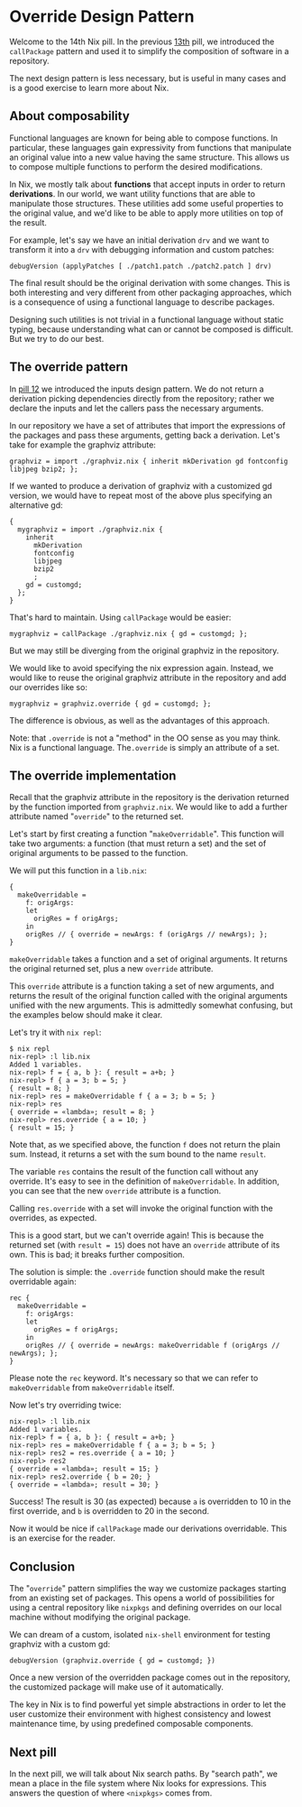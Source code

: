 # Override Design Pattern

Welcome to the 14th Nix pill. In the previous
[13th](13-callpackage-design-pattern.md) pill, we introduced the
`callPackage` pattern and used it to simplify the composition of
software in a repository.

The next design pattern is less necessary, but is useful in many cases
and is a good exercise to learn more about Nix.

## About composability

Functional languages are known for being able to compose functions. In
particular, these languages gain expressivity from functions that
manipulate an original value into a new value having the same structure.
This allows us to compose multiple functions to perform the desired
modifications.

In Nix, we mostly talk about **functions** that accept inputs in order
to return **derivations**. In our world, we want utility functions that
are able to manipulate those structures. These utilities add some useful
properties to the original value, and we\'d like to be able to apply
more utilities on top of the result.

For example, let\'s say we have an initial derivation `drv` and we want
to transform it into a `drv` with debugging information and custom
patches:

    debugVersion (applyPatches [ ./patch1.patch ./patch2.patch ] drv)

The final result should be the original derivation with some changes.
This is both interesting and very different from other packaging
approaches, which is a consequence of using a functional language to
describe packages.

Designing such utilities is not trivial in a functional language without
static typing, because understanding what can or cannot be composed is
difficult. But we try to do our best.

## The override pattern

In [pill 12](12-inputs-design-pattern.md) we introduced the inputs design
pattern. We do not return a derivation picking dependencies directly
from the repository; rather we declare the inputs and let the callers
pass the necessary arguments.

In our repository we have a set of attributes that import the
expressions of the packages and pass these arguments, getting back a
derivation. Let\'s take for example the graphviz attribute:

    graphviz = import ./graphviz.nix { inherit mkDerivation gd fontconfig libjpeg bzip2; };

If we wanted to produce a derivation of graphviz with a customized gd
version, we would have to repeat most of the above plus specifying an
alternative gd:

    {
      mygraphviz = import ./graphviz.nix {
        inherit
          mkDerivation
          fontconfig
          libjpeg
          bzip2
          ;
        gd = customgd;
      };
    }

That\'s hard to maintain. Using `callPackage` would be easier:

    mygraphviz = callPackage ./graphviz.nix { gd = customgd; };

But we may still be diverging from the original graphviz in the
repository.

We would like to avoid specifying the nix expression again. Instead, we
would like to reuse the original graphviz attribute in the repository
and add our overrides like so:

    mygraphviz = graphviz.override { gd = customgd; };

The difference is obvious, as well as the advantages of this approach.

Note: that `.override` is not a \"method\" in the OO sense
as you may think. Nix is a functional language. The`.override` is simply
an attribute of a set.

## The override implementation

Recall that the graphviz attribute in the repository is the derivation
returned by the function imported from `graphviz.nix`. We would like to
add a further attribute named \"`override`\" to the returned set.

Let\'s start by first creating a function \"`makeOverridable`\". This
function will take two arguments: a function (that must return a set)
and the set of original arguments to be passed to the function.

We will put this function in a `lib.nix`:

    {
      makeOverridable =
        f: origArgs:
        let
          origRes = f origArgs;
        in
        origRes // { override = newArgs: f (origArgs // newArgs); };
    }

`makeOverridable` takes a function and a set of original arguments. It
returns the original returned set, plus a new `override` attribute.

This `override` attribute is a function taking a set of new arguments,
and returns the result of the original function called with the original
arguments unified with the new arguments. This is admittedly somewhat
confusing, but the examples below should make it clear.

Let\'s try it with `nix repl`:

    $ nix repl
    nix-repl> :l lib.nix
    Added 1 variables.
    nix-repl> f = { a, b }: { result = a+b; }
    nix-repl> f { a = 3; b = 5; }
    { result = 8; }
    nix-repl> res = makeOverridable f { a = 3; b = 5; }
    nix-repl> res
    { override = «lambda»; result = 8; }
    nix-repl> res.override { a = 10; }
    { result = 15; }

Note that, as we specified above, the function `f` does not return the
plain sum. Instead, it returns a set with the sum bound to the name
`result`.

The variable `res` contains the result of the function call without any
override. It\'s easy to see in the definition of `makeOverridable`. In
addition, you can see that the new `override` attribute is a function.

Calling `res.override` with a set will invoke the original function with
the overrides, as expected.

This is a good start, but we can\'t override again! This is because the
returned set (with `result = 15`) does not have an `override` attribute
of its own. This is bad; it breaks further composition.

The solution is simple: the `.override` function should make the result
overridable again:

    rec {
      makeOverridable =
        f: origArgs:
        let
          origRes = f origArgs;
        in
        origRes // { override = newArgs: makeOverridable f (origArgs // newArgs); };
    }

Please note the `rec` keyword. It\'s necessary so that we can refer to
`makeOverridable` from `makeOverridable` itself.

Now let\'s try overriding twice:

    nix-repl> :l lib.nix
    Added 1 variables.
    nix-repl> f = { a, b }: { result = a+b; }
    nix-repl> res = makeOverridable f { a = 3; b = 5; }
    nix-repl> res2 = res.override { a = 10; }
    nix-repl> res2
    { override = «lambda»; result = 15; }
    nix-repl> res2.override { b = 20; }
    { override = «lambda»; result = 30; }

Success! The result is 30 (as expected) because `a` is overridden to 10
in the first override, and `b` is overridden to 20 in the second.

Now it would be nice if `callPackage` made our derivations overridable.
This is an exercise for the reader.

## Conclusion

The \"`override`\" pattern simplifies the way we customize packages
starting from an existing set of packages. This opens a world of
possibilities for using a central repository like `nixpkgs` and defining
overrides on our local machine without modifying the original package.

We can dream of a custom, isolated `nix-shell` environment for testing
graphviz with a custom gd:

    debugVersion (graphviz.override { gd = customgd; })

Once a new version of the overridden package comes out in the
repository, the customized package will make use of it automatically.

The key in Nix is to find powerful yet simple abstractions in order to
let the user customize their environment with highest consistency and
lowest maintenance time, by using predefined composable components.

## Next pill

In the next pill, we will talk about Nix search paths. By \"search
path\", we mean a place in the file system where Nix looks for
expressions. This answers the question of where `<nixpkgs>` comes from.
